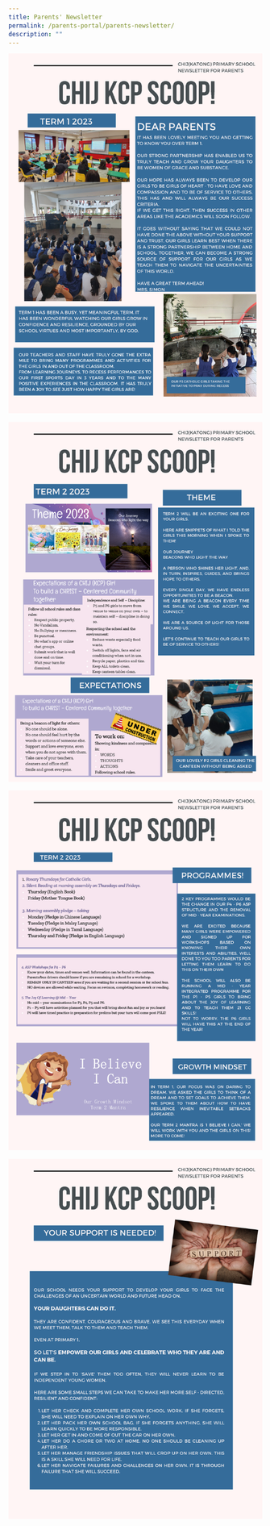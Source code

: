 ```yaml
---
title: Parents' Newsletter
permalink: /parents-portal/parents-newsletter/
description: ""
---
```



![](/images/CHIJKCP%20Parents'%20Newsletter%20Issue%201%202023_Page_1.png)

![](/images/CHIJKCP%20Parents'%20Newsletter%20Issue%201%202023_Page_2.png)

![](/images/CHIJKCP%20Parents'%20Newsletter%20Issue%201%202023_Page_3.png)

![](/images/CHIJKCP%20Parents'%20Newsletter%20Issue%201%202023_Page_4.png)
